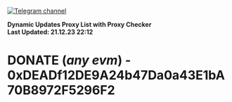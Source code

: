 [![Telegram channel](https://img.shields.io/endpoint?url=https://runkit.io/damiankrawczyk/telegram-badge/branches/master?url=https://t.me/n4z4v0d)](https://t.me/n4z4v0d) 

**Dynamic Updates Proxy List with Proxy Checker**  
**Last Updated: 21.12.23 22:12**

# DONATE (_any evm_) - 0xDEADf12DE9A24b47Da0a43E1bA70B8972F5296F2
